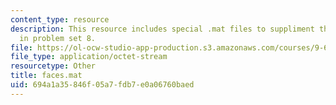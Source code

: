 ```yaml
---
content_type: resource
description: This resource includes special .mat files to suppliment the contents
  in problem set 8.
file: https://ol-ocw-studio-app-production.s3.amazonaws.com/courses/9-641j-introduction-to-neural-networks-spring-2005/694a1a35846f05a7fdb7e0a06760baed_faces.mat
file_type: application/octet-stream
resourcetype: Other
title: faces.mat
uid: 694a1a35-846f-05a7-fdb7-e0a06760baed
---
```


